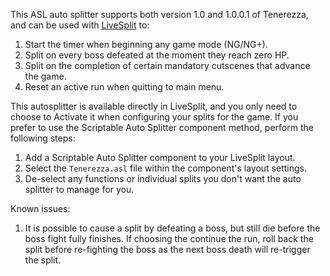 This ASL auto splitter supports both version 1.0 and 1.0.0.1 of Tenerezza, and can be used with [LiveSplit](https://livesplit.org/) to:

1. Start the timer when beginning any game mode (NG/NG+).
2. Split on every boss defeated at the moment they reach zero HP.
3. Split on the completion of certain mandatory cutscenes that advance the game.
4. Reset an active run when quitting to main menu.

This autosplitter is available directly in LiveSplit, and you only need to choose to Activate it when configuring your splits for the game. If you prefer to use the Scriptable Auto Splitter component method, perform the following steps:

1. Add a Scriptable Auto Splitter component to your LiveSplit layout.
2. Select the `Tenerezza.asl` file within the component's layout settings.
3. De-select any functions or individual splits you don't want the auto splitter to manage for you.

Known issues:

1. It is possible to cause a split by defeating a boss, but still die before the boss fight fully finishes. If choosing the continue the run, roll back the split before re-fighting the boss as the next boss death will re-trigger the split.